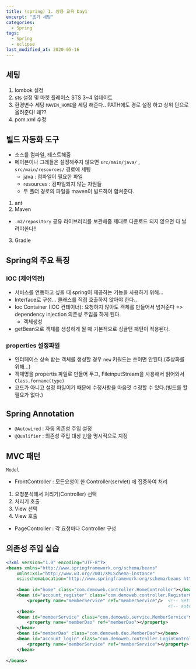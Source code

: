 ```yaml
---
title: (spring) 1. 쌍용 교육 Day1
excerpt: "초기 세팅"
categories:
  - Spring 
tags:
  - Spring
  - eclipse
last_modified_at: 2020-05-16
---
```


## 세팅
1. lombok 설정
2. sts 설정 및 마켓 플레이스 STS 3~4 업데이트
3. 환경변수 세팅 `MAVEN_HOME`을 세팅 해준다.. PATH에도 경로 설정 하고 상위 단으로 올려준다! 왜??
4. pom.xml 수정

## 빌드 자동화 도구
- 소스를 컴파일, 테스트해줌
- 메이븐이나 그레들은 설정해주지 않으면 `src/main/java/` , `src/main/resources/` 경로에 세팅
  + java : 컴파일이 필요한 파일
  + resources : 컴파일되지 않는 자원들
  + 두 폴더 경로의 파일을 maven이 빌드하여 합쳐준다.

1. ant
2. Maven
- `.m2/repository` 공유 라이브러리를 보관해줌 제대로 다운로드 되지 않으면 다 날려야한다!!
3. Gradle

## Spring의 주요 특징
### IOC (제어역전)
- 서비스를 연동하고 싶을 때 spring이 제공하는 기능을 사용하기 위해...
- Interface로 구성... 클래스를 직접 호출하지 않아야 한다..
- Ioc Container (IOC 컨테이너): 요청하지 않아도 객체를 만들어서 넘겨준다 => dependency injection 의존성 주입을 하게 된다.
  + 객체생성
- getBean으로 객체를 생성하게 될 때 기본적으로 싱글턴 패턴이 적용된다.


### properties 설정파일
- 인터페이스 상속 받는 객체를 생성할 경우 `new` 키워드는 쓰이면 안된다.(추상화를 위해...)
- 객체명을 propertis 파일로 만들어 두고, FileinputStream을 사용해서 읽어와서 `Class.forname(type)`
- 코드가 아니고 설정 파일이기 때문에 수정사항을 마음껏 수정할 수 있다.(빌드를 할 필요가 없다.)

## Spring Annotation
- `@Autowired` : 자동 의존성 주입 설정
- `@Qualifier` : 의존성 주입 대상 빈을 명시적으로 지정

## MVC 패턴
`Model`
- FrontController : 모든요청이 한 Controller(servlet) 에 집중하여 처리
1. 요청분석해서 처리기(Controller) 선택
2. 처리기 호출
3. View 선택
4. View 호출
- PageController : 각 요청마다 Controller 구성

## 의존성 주입 실습
~~~xml
<?xml version="1.0" encoding="UTF-8"?>
<beans xmlns="http://www.springframework.org/schema/beans"
	xmlns:xsi="http://www.w3.org/2001/XMLSchema-instance"
	xsi:schemaLocation="http://www.springframework.org/schema/beans http://www.springframework.org/schema/beans/spring-beans.xsd">
	
	<bean id="home" class="com.demoweb.controller.HomeController"></bean>
	<bean id="account_register" class="com.demoweb.controller.RegisterController">
		<property name="memberService" ref="memberService"/>  <!-- Setter에 주입해주기 위해 property 사용 -->
															  <!-- autowire 사용시 생략! -->
	</bean>
	<bean id="memberService" class="com.demoweb.service.MemberService">
		<property name="memberDao" ref="memberDao"></property> 
	</bean>	
	<bean id="memberDao" class="com.demoweb.dao.MemberDao"></bean>
	<bean id="account_login" class="com.demoweb.controller.LoginController">
		<property name="memberService" ref="memberService"></property> <!--  -->
	</bean>
	
</beans>
~~~